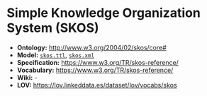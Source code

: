 # Simple Knowledge Organization System (SKOS)

- **Ontology:** http://www.w3.org/2004/02/skos/core#
- **Model:** [`skos.ttl`](skos_generated.ttl), [`skos.xml`](skos.xml)
- **Specification:** https://www.w3.org/TR/skos-reference/
- **Vocabulary:** https://www.w3.org/TR/skos-reference/
- **Wiki:** -
- **LOV:** https://lov.linkeddata.es/dataset/lov/vocabs/skos
